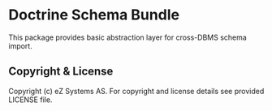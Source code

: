 # Doctrine Schema Bundle

This package provides basic abstraction layer for cross-DBMS schema import.

## Copyright & License

Copyright (c) eZ Systems AS. For copyright and license details see provided LICENSE file.
